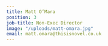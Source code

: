 ```yaml
---
title: Matt O’Mara
position: 3
job-title: Non-Exec Director
image: "/uploads/matt-omara.jpg"
email: matt.omara@thisisnovel.co.uk
---
```


